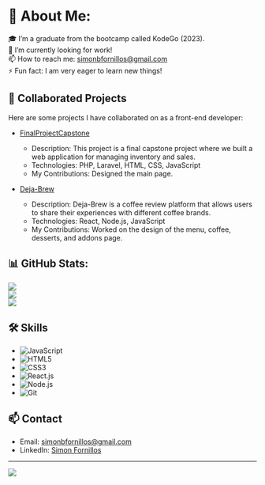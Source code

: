 # 💫 About Me:
🎓 I’m a graduate from the bootcamp called KodeGo (2023). <br>🔭 I’m currently looking for work!<br>📫 How to reach me: simonbfornillos@gmail.com<br>⚡ Fun fact: I am very eager to learn new things!

## 👥 Collaborated Projects

Here are some projects I have collaborated on as a front-end developer:

- [FinalProjectCapstone](https://github.com/tritonmax26/FinalProjectCapstone)
  - Description: This project is a final capstone project where we built a web application for managing inventory and sales.
  - Technologies: PHP, Laravel, HTML, CSS, JavaScript
  - My Contributions: Designed the main page.

- [Deja-Brew](https://github.com/khalexiiii/Deja-Brew)
  - Description: Deja-Brew is a coffee review platform that allows users to share their experiences with different coffee brands.
  - Technologies: React, Node.js, JavaScript
  - My Contributions: Worked on the design of the menu, coffee, desserts, and addons page.

## 📊 GitHub Stats:
![](https://github-readme-stats.vercel.app/api?username=SimonBFornillos&theme=radical&hide_border=false&include_all_commits=true&count_private=true)<br/>
![](https://github-readme-streak-stats.herokuapp.com/?user=SimonBFornillos&theme=radical&hide_border=false)<br/>
![](https://github-readme-stats.vercel.app/api/top-langs/?username=SimonBFornillos&theme=radical&hide_border=false&include_all_commits=true&count_private=true&layout=compact)

## 🛠️ Skills
- ![JavaScript](https://img.shields.io/badge/-JavaScript-%23F7DF1E?logo=javascript&logoColor=white)
- ![HTML5](https://img.shields.io/badge/-HTML5-%23E34F26?logo=html5&logoColor=white)
- ![CSS3](https://img.shields.io/badge/-CSS3-%231572B6?logo=css3&logoColor=white)
- ![React.js](https://img.shields.io/badge/-React.js-%2361DAFB?logo=react&logoColor=white)
- ![Node.js](https://img.shields.io/badge/-Node.js-%233C873A?logo=node.js&logoColor=white)
- ![Git](https://img.shields.io/badge/GIT-E44C30?style=for-the-badge&logo=git&logoColor=white)

## 📫 Contact
- Email: simonbfornillos@gmail.com
- LinkedIn: [Simon Fornillos](https://www.linkedin.com/in/simon-fornillos-536036278/)
---
[![](https://visitcount.itsvg.in/api?id=SimonBFornillos&icon=0&color=0)](https://visitcount.itsvg.in)
